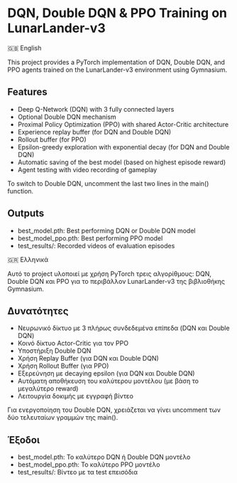 # DQN, Double DQN & PPO Training on LunarLander-v3
🇬🇧 English

This project provides a PyTorch implementation of DQN, Double DQN, and PPO agents trained on the LunarLander-v3 environment using Gymnasium.

## Features
- Deep Q-Network (DQN) with 3 fully connected layers
- Optional Double DQN mechanism
- Proximal Policy Optimization (PPO) with shared Actor-Critic architecture
- Experience replay buffer (for DQN and Double DQN)
- Rollout buffer (for PPO)
- Epsilon-greedy exploration with exponential decay (for DQN and Double DQN)
- Automatic saving of the best model (based on highest episode reward)
- Agent testing with video recording of gameplay

To switch to Double DQN, uncomment the last two lines in the main() function.

## Outputs
- best_model.pth: Best performing DQN or Double DQN model
- best_model_ppo.pth: Best performing PPO model
- test_results/: Recorded videos of evaluation episodes

🇬🇷 Ελληνικά

Αυτό το project υλοποιεί με χρήση PyTorch τρεις αλγορίθμους: DQN, Double DQN και PPO για το περιβάλλον LunarLander-v3 της βιβλιοθήκης Gymnasium.

## Δυνατότητες
- Νευρωνικό δίκτυο με 3 πλήρως συνδεδεμένα επίπεδα (DQN και Double DQN)
- Κοινό δίκτυο Actor-Critic για τον PPO
- Υποστήριξη Double DQN
- Χρήση Replay Buffer (για DQN και Double DQN)
- Χρήση Rollout Buffer (για PPO)
- Εξερεύνηση με decaying epsilon (για DQN και Double DQN)
- Αυτόματη αποθήκευση του καλύτερου μοντέλου (με βάση το μεγαλύτερο reward)
- Λειτουργία δοκιμής με εγγραφή βίντεο

Για ενεργοποίηση του Double DQN, χρειάζεται να γίνει uncomment των δύο τελευταίων γραμμών της main().

## Έξοδοι
- best_model.pth: Το καλύτερο DQN ή Double DQN μοντέλο
- best_model_ppo.pth: Το καλύτερο PPO μοντέλο
- test_results/: Βίντεο με τα test επεισόδια

